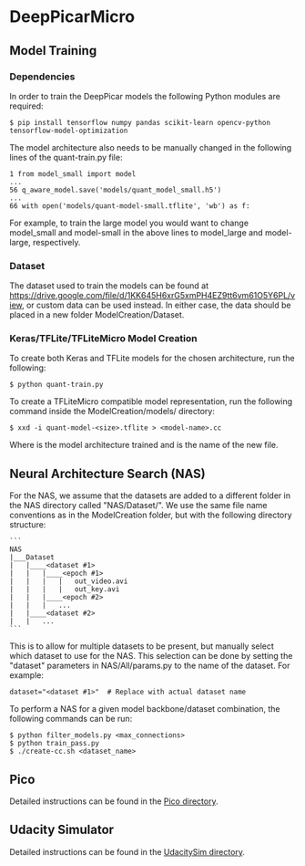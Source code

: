 # DeepPicarMicro

## Model Training

### Dependencies

In order to train the DeepPicar models the following Python modules are required:

	$ pip install tensorflow numpy pandas scikit-learn opencv-python tensorflow-model-optimization
	
The model architecture also needs to be manually changed in the following lines of the quant-train.py file:

	1 from model_small import model 
	...
	56 q_aware_model.save('models/quant_model_small.h5')
	...
	66 with open('models/quant-model-small.tflite', 'wb') as f:
	
For example, to train the large model you would want to change model_small and model-small in the above lines to model_large and model-large, respectively. 

### Dataset

The dataset used to train the models can be found at https://drive.google.com/file/d/1KK645H6xrG5xmPH4EZ9tt6vm61O5Y6PL/view, or custom data can be used instead. In either case, the data should be placed in a new folder ModelCreation/Dataset.

### Keras/TFLite/TFLiteMicro Model Creation

To create both Keras and TFLite models for the chosen architecture, run the following:

	$ python quant-train.py
	
To create a TFLiteMicro compatible model representation, run the following command inside the ModelCreation/models/ directory:

	$ xxd -i quant-model-<size>.tflite > <model-name>.cc
	
Where <size> is the model architecture trained and <model-name> is the name of the new file.

## Neural Architecture Search (NAS)

For the NAS, we assume that the datasets are added to a different folder in the NAS directory called "NAS/Dataset/". We use the same file name conventions as in the ModelCreation folder, but with the following directory structure:

	```
	NAS
	|___Dataset
	|	|____<dataset #1>
	|	|	|____<epoch #1>
	|	|	|	|	out_video.avi
	|	|	|	|	out_key.avi
	|	|	|____<epoch #2>
	|	|	|	...
	|	|____<dataset #2>
	|	|	...
	```
	
This is to allow for multiple datasets to be present, but manually select which dataset to use for the NAS. This selection can be done by setting the "dataset" parameters in NAS/All/params.py to the name of the dataset. For example:

	dataset="<dataset #1>"	# Replace with actual dataset name

To perform a NAS for a given model backbone/dataset combination, the following commands can be run:

	$ python filter_models.py <max_connections>
	$ python train_pass.py
	$ ./create-cc.sh <dataset_name>

## Pico

Detailed instructions can be found in the [Pico directory](https://github.com/CSL-KU/DeepPicarMicro/tree/main/Pico).

## Udacity Simulator

Detailed instructions can be found in the [UdacitySim directory](https://github.com/CSL-KU/DeepPicarMicro/tree/main/UdacitySim).
	
